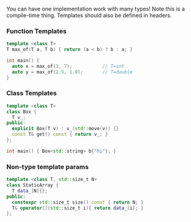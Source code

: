 You can have one implementation work with many types! Note this is a compile-time thing. Templates should also be defined in headers.

### Function Templates
```c++
template <class T>
T max_of(T a, T b) { return (a < b) ? b : a; }

int main() {
  auto x = max_of(3, 7);           // T=int
  auto y = max_of(2.5, 1.0);       // T=double
}
```

### Class Templates
```c++
template <class T>
class Box {
  T v_;
public:
  explicit Box(T v) : v_(std::move(v)) {}
  const T& get() const { return v_; }
};

int main() { Box<std::string> b{"hi"}; }
```

### Non-type template params
```c++
template <class T, std::size_t N>
class StaticArray {
  T data_[N]{};
public:
  constexpr std::size_t size() const { return N; }
  T& operator[](std::size_t i){ return data_[i]; }
};
```